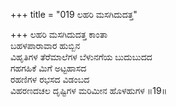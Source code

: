 +++
title = "019 ಲಹರಿ ಮಸಗಿದುದತ್ತ"

+++
ಲಹರಿ ಮಸಗಿದುದತ್ತ ಕಾಂತಾ  
ಬಹಳಪಾರಾವಾರ ಹುಬ್ಬಿನ  
ವಿಹೃತಿಗಳ ತೆರೆಮಾಲೆಗಳ ಬೆಳುನಗೆಯ ಬುದುಬುದದ   
ಗಹಗಹಿಕೆ ಮಿಗೆ ಅಟ್ಟಹಾಸದ  
ರಹಣಿಗಳ ರಭಸದ ವಿಡಂಬದ  
ವಿಹರಣದಚಲ ದೃಷ್ಟಿಗಳ ಮರಿಮೀನ ಹೊಳಹುಗಳ     ॥19॥